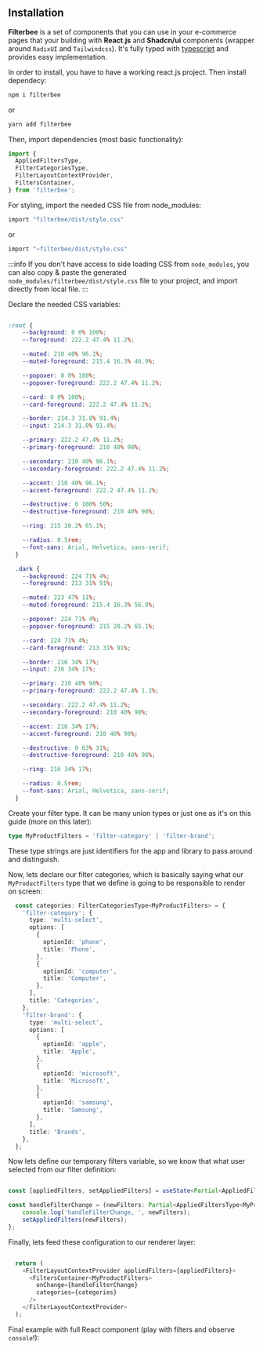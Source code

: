 ## Installation

__Filterbee__ is a set of components that you can use in your e-commerce pages that your building with __React.js__ and __Shadcn/ui__ components (wrapper around `RadixUI` and `Tailwindcss`). It's fully typed with <u>typescript</u> and provides easy implementation.


In order to install, you have to have a working react.js project. Then install dependecy:

``` bash
npm i filterbee
```

or 

``` bash
yarn add filterbee
```

Then, import dependencies (most basic functionality):

``` ts
import {
  AppliedFiltersType,
  FilterCategoriesType,
  FilterLayoutContextProvider,
  FiltersContainer,
} from 'filterbee';
```

For styling, import the needed CSS file from node_modules:

``` bash
import "filterbee/dist/style.css"
```
or 
``` bash
import "~filterbee/dist/style.css"
```

:::info
If you don't have access to side loading CSS from `node_modules`, you can also copy & paste the generated `node_modules/filterbee/dist/style.css` file to your project, and import directly from local file.
:::


Declare the needed CSS variables:

```css

:root {
    --background: 0 0% 100%;
    --foreground: 222.2 47.4% 11.2%;

    --muted: 210 40% 96.1%;
    --muted-foreground: 215.4 16.3% 46.9%;

    --popover: 0 0% 100%;
    --popover-foreground: 222.2 47.4% 11.2%;

    --card: 0 0% 100%;
    --card-foreground: 222.2 47.4% 11.2%;

    --border: 214.3 31.8% 91.4%;
    --input: 214.3 31.8% 91.4%;

    --primary: 222.2 47.4% 11.2%;
    --primary-foreground: 210 40% 98%;

    --secondary: 210 40% 96.1%;
    --secondary-foreground: 222.2 47.4% 11.2%;

    --accent: 210 40% 96.1%;
    --accent-foreground: 222.2 47.4% 11.2%;

    --destructive: 0 100% 50%;
    --destructive-foreground: 210 40% 98%;

    --ring: 215 20.2% 65.1%;

    --radius: 0.5rem;
    --font-sans: Arial, Helvetica, sans-serif;
  }

  .dark {
    --background: 224 71% 4%;
    --foreground: 213 31% 91%;

    --muted: 223 47% 11%;
    --muted-foreground: 215.4 16.3% 56.9%;

    --popover: 224 71% 4%;
    --popover-foreground: 215 20.2% 65.1%;

    --card: 224 71% 4%;
    --card-foreground: 213 31% 91%;

    --border: 216 34% 17%;
    --input: 216 34% 17%;

    --primary: 210 40% 98%;
    --primary-foreground: 222.2 47.4% 1.2%;

    --secondary: 222.2 47.4% 11.2%;
    --secondary-foreground: 210 40% 98%;

    --accent: 216 34% 17%;
    --accent-foreground: 210 40% 98%;

    --destructive: 0 63% 31%;
    --destructive-foreground: 210 40% 98%;

    --ring: 216 34% 17%;

    --radius: 0.5rem;
    --font-sans: Arial, Helvetica, sans-serif;
  }

```

Create your filter type. It can be many union types or just one as it's on this guide (more on this later):

``` ts
type MyProductFilters = 'filter-category' | 'filter-brand';
```

These type strings are just identifiers for the app and library to pass around and distinguish.


Now, lets declare our filter categories, which is basically saying what our `MyProductFilters` type that we define is going to be responsible to render on screen:


``` ts
  const categories: FilterCategoriesType<MyProductFilters> = {
    'filter-category': {
      type: 'multi-select',
      options: [
        {
          optionId: 'phone',
          title: 'Phone',
        },
        {
          optionId: 'computer',
          title: 'Computer',
        },
      ],
      title: 'Categories',
    },
    'filter-brand': {
      type: 'multi-select',
      options: [
        {
          optionId: 'apple',
          title: 'Apple',
        },
        {
          optionId: 'microsoft',
          title: 'Microsoft',
        },
        {
          optionId: 'samsung',
          title: 'Samsung',
        },
      ],
      title: 'Brands',
    },
  };

```

Now lets define our temporary filters variable, so we know that what user selected from our filter definition:


``` ts

const [appliedFilters, setAppliedFilters] = useState<Partial<AppliedFiltersType<MyProductFilters>>>();

const handleFilterChange = (newFilters: Partial<AppliedFiltersType<MyProductFilters>>,) => {
    console.log('handleFilterChange, ', newFilters);
    setAppliedFilters(newFilters);
};

```

Finally, lets feed these configuration to our renderer layer:

``` ts

  return (
    <FilterLayoutContextProvider appliedFilters={appliedFilters}>
      <FiltersContainer<MyProductFilters>
        onChange={handleFilterChange}
        categories={categories}
      />
    </FilterLayoutContextProvider>
  );


```

Final example with full React component (play with filters and observe `console`!):

<code src="./install-example.tsx"></code>
